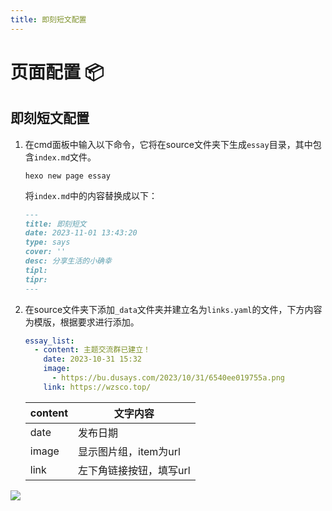 ```yaml
---
title: 即刻短文配置
---
```


# 页面配置 📦

## 即刻短文配置

1. 在cmd面板中输入以下命令，它将在source文件夹下生成`essay`目录，其中包含`index.md`​文件。

    ```shell
    hexo new page essay
    ```

   将`index.md`​中的内容替换成以下：

    ```markdown
    ---
    title: 即刻短文
    date: 2023-11-01 13:43:20
    type: says
    cover: ''
    desc: 分享生活的小确幸
    tipl: 
    tipr: 
    ---
    ```
2. 在source文件夹下添加`_data`​​文件夹并建立名为`links.yaml`​​的文件，下方内容为模版，根据要求进行添加。
    ```yaml
    essay_list:
      - content: 主题交流群已建立！
        date: 2023-10-31 15:32
        image:
          - https://bu.dusays.com/2023/10/31/6540ee019755a.png
        link: https://wzsco.top/
    ```

   | content | 文字内容           |
   | ------- |----------------|
   | date    | 发布日期           |
   | image   | 显示图片组，item为url |
   | link    | 左下角链接按钮，填写url  |

![](https://bu.dusays.com/2023/11/01/6541e7a2105c0.png)